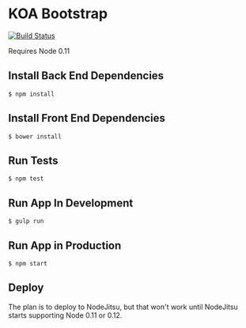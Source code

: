 KOA Bootstrap
=============

[![Build Status](https://api.travis-ci.org/eusonic/koa-bootstrap.png)](https://travis-ci.org/eusonic/koa-bootstrap)

Requires Node 0.11

## Install Back End Dependencies
```
$ npm install
```

## Install Front End Dependencies
```
$ bower install
```

## Run Tests
```
$ npm test
```

## Run App In Development
```
$ gulp run
```

## Run App in Production
```
$ npm start
```

## Deploy

The plan is to deploy to NodeJitsu, but that won't work until NodeJitsu starts supporting Node 0.11 or 0.12.
